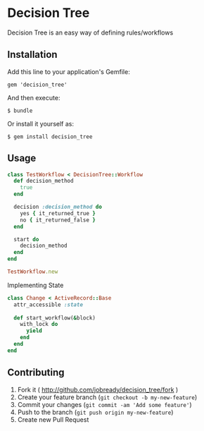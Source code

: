 # Decision Tree

Decision Tree is an easy way of defining rules/workflows

## Installation

Add this line to your application's Gemfile:

    gem 'decision_tree'

And then execute:

    $ bundle

Or install it yourself as:

    $ gem install decision_tree

## Usage

```ruby
class TestWorkflow < DecisionTree::Workflow
  def decision_method
    true
  end

  decision :decision_method do
    yes { it_returned_true }
    no { it_returned_false }
  end

  start do
    decision_method
  end
end

TestWorkflow.new
```

Implementing State

```ruby
class Change < ActiveRecord::Base
  attr_accessible :state
  
  def start_workflow(&block)
    with_lock do
      yield 
    end
  end
end
```

## Contributing

1. Fork it ( http://github.com/jobready/decision_tree/fork )
2. Create your feature branch (`git checkout -b my-new-feature`)
3. Commit your changes (`git commit -am 'Add some feature'`)
4. Push to the branch (`git push origin my-new-feature`)
5. Create new Pull Request
